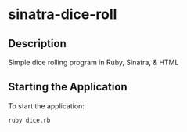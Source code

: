 # sinatra-dice-roll

## Description
Simple dice rolling program in Ruby, Sinatra, & HTML

## Starting the Application
To start the application:
```
ruby dice.rb
```
